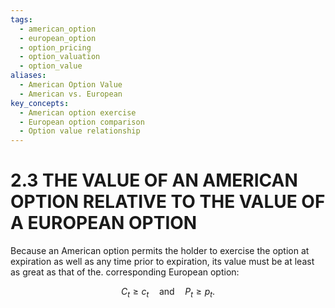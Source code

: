 ```yaml
---
tags:
  - american_option
  - european_option
  - option_pricing
  - option_valuation
  - option_value
aliases:
  - American Option Value
  - American vs. European
key_concepts:
  - American option exercise
  - European option comparison
  - Option value relationship
---
```


# 2.3 THE VALUE OF AN AMERICAN OPTION RELATIVE TO THE VALUE OF A EUROPEAN OPTION

Because an American option permits the holder to exercise the option at expiration as well as any time prior to expiration, its value must be at least as great as that of the. corresponding European option:

$$
C_{t}\geq c_{t}\quad\mathrm{and}\quad P_{t}\geq p_{t}.
$$
